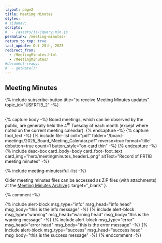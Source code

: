 ```yaml
---
layout: page2
title: Meeting Minutes
styles:
# sidenav:
scripts:
#  - /assets/js/jquery.min.js
permalink: /meeting-minutes/
return_to_top: true
last_update: Oct 28th, 2025
redirect_from:
  - /MeetingMinutes.html
  - /MeetingMinutes/
#document-ready:
#  - getRate();
---
```


## Meeting Minutes
{% include subscribe-button title="to receive Meeting Minutes updates" topic_id="USFRTIB_2" -%}

<br>
{% capture body -%}
Board meetings, which can be observed by the public, are generally held the 4<sup>th</sup> Tuesday of each month (except where noted on the current meeting calendar).
{% endcapture -%}
{% capture foot_text -%}
{% include file-list coll="pdf" folder="/board-meetings/2025_Board_Meeting_Calendar.pdf" reverse=true format='title' dobutton=true count=1 button_style="on-card thin" -%}
{% endcapture -%}
{% include desc-box  card_body=body card_foot=foot_text
      card_img="hero/meetingminutes_headerL.png" altText="Record of FRTIB meeting minutes" -%}


{% include meeting-minutes/full-list -%}

Older meeting minutes files can be accessed as ZIP files (with attachments) at the [Meeting Minutes Archive](https://minutes.frtib.gov/){: target="_blank" }.

{% comment -%}
<!-- uncomment this liqud block to see examples of the alert types -->
{% include alert-block msg_type="info" msg_head="info head" msg_body="this is the info message" -%}
{% include alert-block msg_type="warning" msg_head="warning head" msg_body="this is the warning message" -%}
{% include alert-block msg_type="error" msg_head="error head" msg_body="this is the error message" -%}
{% include alert-block msg_type="success" msg_head="success head" msg_body="this is the success message" -%}
{% endcomment -%}

<!-- CONTENT END -->
